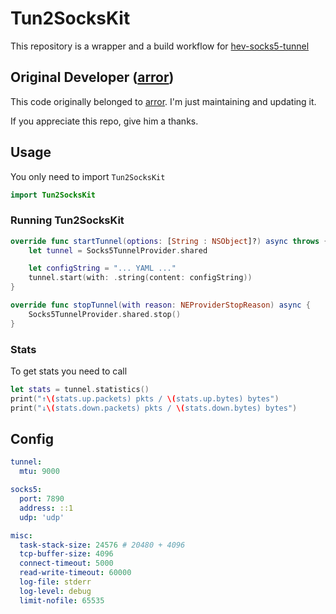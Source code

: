 # Tun2SocksKit


This repository is a wrapper and a build workflow for [hev-socks5-tunnel](https://github.com/heiher/hev-socks5-tunnel)

## Original Developer ([arror](https://github.com/arror/))
This code originally belonged to [arror](https://github.com/arror/). I'm just maintaining and updating it.

If you appreciate this repo, give him a thanks.

## Usage
You only need to import `Tun2SocksKit`
```swift
import Tun2SocksKit
```

### Running Tun2SocksKit

```swift
override func startTunnel(options: [String : NSObject]?) async throws {
    let tunnel = Socks5TunnelProvider.shared

    let configString = "... YAML ..."
    tunnel.start(with: .string(content: configString))
}

override func stopTunnel(with reason: NEProviderStopReason) async {
    Socks5TunnelProvider.shared.stop()
}
```

### Stats
To get stats you need to call
```swift
let stats = tunnel.statistics()
print("↑\(stats.up.packets) pkts / \(stats.up.bytes) bytes")
print("↓\(stats.down.packets) pkts / \(stats.down.bytes) bytes")
```

## Config
```yml
tunnel:
  mtu: 9000

socks5:
  port: 7890
  address: ::1
  udp: 'udp'

misc:
  task-stack-size: 24576 # 20480 + 4096
  tcp-buffer-size: 4096
  connect-timeout: 5000
  read-write-timeout: 60000
  log-file: stderr
  log-level: debug
  limit-nofile: 65535
```






